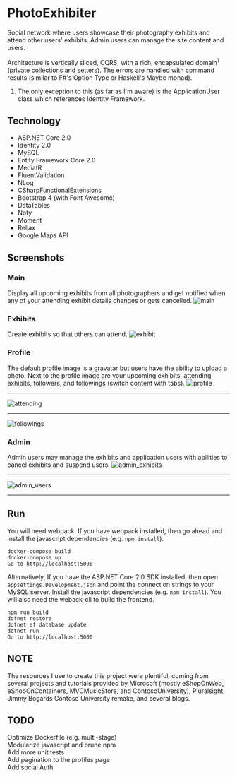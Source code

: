 # PhotoExhibiter

Social network where users showcase their photography exhibits and attend other
users' exhibits. Admin users can manage the site content and users.

Architecture is vertically sliced, CQRS, with a rich, encapsulated
domain<sup>1</sup> (private collections and setters). The errors are handled
with command results (similar to F#'s Option Type or Haskell's Maybe monad).

1. The only exception to this (as far as I'm aware) is the ApplicationUser
   class which references Identity Framework.

Technology
----------
* ASP.NET Core 2.0
* Identity 2.0
* MySQL
* Entity Framework Core 2.0 
* MediatR
* FluentValidation
* NLog
* CSharpFunctionalExtensions
* Bootstrap 4 (with Font Awesome)
* DataTables
* Noty
* Moment
* Rellax
* Google Maps API

Screenshots
---
### Main  
Display all upcoming exhibits from all photographers and get notified when any
of your attending exhibit details changes or gets cancelled.
![main](/screenshots/main.png?raw=true "Main")
### Exhibits
Create exhibits so that others can attend.
![exhibit](/screenshots/exhibit.png?raw=true "Exhibit")
### Profile
The default profile image is a gravatar but users have the ability to upload
a photo. Next to the profile image are your upcoming exhibits, attending
exhibits, followers, and followings (switch content with tabs).
![profile](/screenshots/profile.png?raw=true "Profile")
****
![attending](/screenshots/attending.png?raw=true "Attending")
****
![followings](/screenshots/followings.png?raw=true "Followers")

### Admin 
Admin users may manage the exhibits and application users with abilities to cancel exhibits and suspend users.
![admin_exhibits](/screenshots/manage_exhibits.png?raw=true "Admin")
***
![admin_users](/screenshots/manage_users.png?raw=true "AdminUsers")
***

Run
---
You will need webpack. If you have webpack installed, then go ahead and install
the javascript dependencies (e.g. `npm install`).
```
docker-compose build
docker-compose up
Go to http://localhost:5000
```
Alternatively, If you have the ASP.NET Core 2.0 SDK installed,
then open `appsettings.Development.json` and point the connection strings to
your MySQL server. Install the javascript dependencies (e.g.
`npm install`). You will also need the weback-cli to build the frontend.

```
npm run build
dotnet restore
dotnet ef database update 
dotnet run
Go to http://localhost:5000
```
NOTE
----

The resources I use to create this project were plentiful, coming from several
projects and tutorials provided by Microsoft (mostly eShopOnWeb,
eShopOnContainers, MVCMusicStore, and ContosoUniversity), Pluralsight, Jimmy
Bogards Contoso University remake, and several blogs.

TODO
----
Optimize Dockerfile (e.g. multi-stage)<br>
Modularize javascript and prune npm<br>
Add more unit tests<br>
Add pagination to the profiles page<br>
Add social Auth
